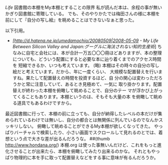 *Life* 図書館の本棚をMy本棚とすることの限界
私が読んだ本は、余程の事が無いかぎり図書館に寄贈している。
でも、そのやりかたでは梅田さんの様に本棚を前にして『自分の写し絵』を眺めることはできないなぁと思った。

以下引用。
- *[http://d.hatena.ne.jp/umedamochio/20080509|2008-05-09 - My Life Between Silicon Valley and Japan:グーグルに淘汰されない知的生産術*]
 ちなみに自宅と会社には、本が合計一万五〇〇〇冊ほどありますが、本の整理
 についても、どういう配置にすると必要な本に辿り着くまでのアクセス時間を
 短縮できるか、いつも考えています。
(略)
 本棚はその時々の自分の写し絵だと考えています。だから、年に一度くらい、
 大規模な配置替えを行いますね。果たして配置替えの時間を投資するほど、自
 分の関心は変わっただろうかと常に注意していて、あるとき見極めて、一気に
 取り掛かります。配置替えが終わった本棚を俯瞰して眺めることで、自分のテー
 マが浮かび上がってくることもあります。本棚というのは、そもそも大量の本
 を俯瞰して眺める道具でもあるわけですから。

最近図書館に行って、本棚の前に立っても、自分が納得したレベルの本だけが集められているわけでは無いし、自分の都合とは無関係に列んでいるのでなんかスッキリしない。
俯瞰して眺めることができるMy本棚が欲しくなってきた。
やっぱりバーチャルで検索したり、小さい画面でスクロールして見れるのとでは、着想という点で大きな差が出るんだろうな。
##(thumb http://www.hondana.org/) 本棚.org
は使った事無いんだけど、これをもっと進化させることが出来たら、本棚を俯瞰してみたり出来るのかな。
それともやっぱり物理的に本を手に取って配置替えなどをする事に意味が有るんだろうか。
